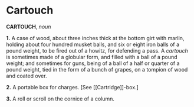 # Cartouch

**CARTOUCH**, _noun_

**1.** A case of wood, about three inches thick at the bottom girt with marlin, holding about four hundred musket balls, and six or eight iron balls of a pound weight, to be fired out of a howitz, for defending a pass. A _cartouch_ is sometimes made of a globular form, and filled with a ball of a pound weight; and sometimes for guns, being of a ball of a half or quarter of a pound weight, tied in the form of a bunch of grapes, on a tompion of wood and coated over.

**2.** A portable box for charges. \[See [[Cartridge]]-box.\]

**3.** A roll or scroll on the cornice of a column.